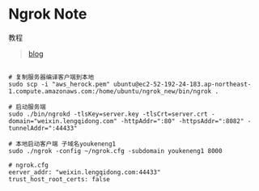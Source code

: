 Ngrok Note
==========

教程

> [blog](https://imququ.com/post/self-hosted-ngrokd.html)

``` shell

# 复制服务器编译客户端到本地
sudo scp -i "aws_herock.pem" ubuntu@ec2-52-192-24-183.ap-northeast-1.compute.amazonaws.com:/home/ubuntu/ngrok_new/bin/ngrok .

# 启动服务端
sudo ./bin/ngrokd -tlsKey=server.key -tlsCrt=server.crt -domain="weixin.lengqidong.com" -httpAddr=":80" -httpsAddr=":8082" -tunnelAddr=":44433"

# 本地启动客户端 子域名youkeneng1
sudo ./ngrok -config ~/ngrok.cfg -subdomain youkeneng1 8000

# ngrok.cfg
eerver_addr: "weixin.lengqidong.com:44433"
trust_host_root_certs: false

```
